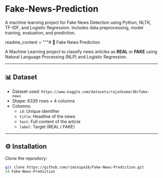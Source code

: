 # Fake-News-Prediction
A machine learning project for Fake News Detection using Python, NLTK, TF-IDF, and Logistic Regression. Includes data preprocessing, model training, evaluation, and prediction.

readme_content = """# 📰 Fake News Prediction

A Machine Learning project to classify news articles as **REAL** or **FAKE** using Natural Language Processing (NLP) and Logistic Regression.

---

## 📊 Dataset
- Dataset used: `https://www.kaggle.com/datasets/rajatkumar30/fake-news`
- Shape: 6335 rows × 4 columns
- Columns:
  - `id`: Unique identifier
  - `title`: Headline of the news
  - `text`: Full content of the article
  - `label`: Target (REAL / FAKE)

---

## ⚙️ Installation

Clone the repository:
```bash
git clone https://github.com/riminipa16/Fake-News-Prediction.git
cd Fake-News-Prediction

